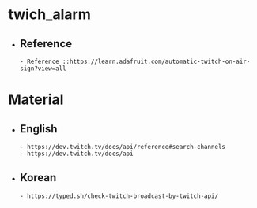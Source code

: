 # twich_alarm
  - ## Reference
        - Reference ::https://learn.adafruit.com/automatic-twitch-on-air-sign?view=all
# Material
  - ## English
        - https://dev.twitch.tv/docs/api/reference#search-channels
        - https://dev.twitch.tv/docs/api
  - ## Korean
        - https://typed.sh/check-twitch-broadcast-by-twitch-api/
